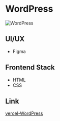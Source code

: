 # WordPress

![WordPress](https://kept.com.ua/core/cache/plugins/imageviewer/51479/654d670586ac40fd99bdae0c2ece7a59a3ce0a6bc19dbca3b9c2df645da4b7c2/1100x1100_cropped.jpg)

## UI/UX

- Figma

## Frontend Stack

- HTML
- CSS

## Link

[vercel-WordPress](https://word-press-pink.vercel.app)
